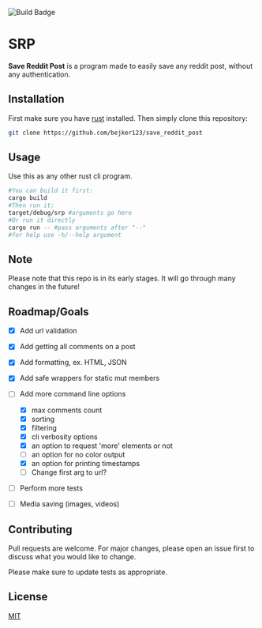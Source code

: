 ![Build Badge](https://github.com/bejker123/save_reddit_post/actions/workflows/build_and_test.yml/badge.svg)

# SRP

**Save Reddit Post** is a program made to easily save any reddit post, without any authentication. 

## Installation

First make sure you have [rust](https://www.rust-lang.org/tools/install) installed.
Then simply clone this repository:

```bash
git clone https://github.com/bejker123/save_reddit_post
```

## Usage
Use this as any other rust cli program.
```bash
#You can build it first:
cargo build
#Then run it:
target/debug/srp #arguments go here
#Or run it directly
cargo run -- #pass arguments after "--"
#for help use -h/--help argument
```

## Note
Please note that this repo is in its early stages.
It will go through many changes in the future!

## Roadmap/Goals

- [x] Add url validation
- [x] Add getting all comments on a post 
- [x] Add formatting, ex. HTML, JSON
- [x] Add safe wrappers for static mut members 
- [ ] Add more command line options
  - [x] max comments count 
  - [x] sorting 
  - [x] filtering 
  - [x] cli verbosity options
  - [x] an option to request 'more' elements or not
  - [ ] an option for no color output
  - [x] an option for printing timestamps
  - [ ] Change first arg to url?
- [ ] Perform more tests
- [ ] Media saving (images, videos)


## Contributing
Pull requests are welcome. For major changes, please open an issue first to discuss what you would like to change.

Please make sure to update tests as appropriate.

## License
[MIT](https://choosealicense.com/licenses/mit/)
